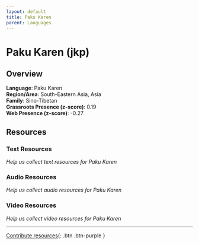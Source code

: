 ```yaml
---
layout: default
title: Paku Karen
parent: Languages
---
```


# Paku Karen (jkp)

## Overview

**Language**: Paku Karen  
**Region/Area**: South-Eastern Asia, Asia  
**Family**: Sino-Tibetan  
**Grassroots Presence (z-score)**: 0.19  
**Web Presence (z-score)**: -0.27  

## Resources

### Text Resources
*Help us collect text resources for Paku Karen*

### Audio Resources
*Help us collect audio resources for Paku Karen*

### Video Resources
*Help us collect video resources for Paku Karen*

---

[Contribute resources](https://forms.office.com/e/1SfLJx3u1r){: .btn .btn-purple }
